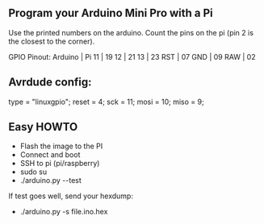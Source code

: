 Program your Arduino Mini Pro with a Pi
------------------------------

Use the printed numbers on the arduino.
Count the pins on the pi (pin 2 is the closest to the corner).

GPIO Pinout:
Arduino | Pi
11      | 19
12      | 21
13      | 23
RST     | 07
GND     | 09
RAW     | 02

Avrdude config:
----------------
  type  = "linuxgpio";
  reset = 4;
  sck   = 11;
  mosi  = 10;
  miso  = 9;


Easy HOWTO
-----
 - Flash the image to the PI
 - Connect and boot
 - SSH to pi (pi/raspberry)
 - sudo su
 - ./arduino.py --test

If test goes well, send your hexdump:
 - ./arduino.py -s file.ino.hex
